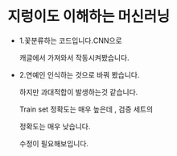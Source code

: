# 지렁이도 이해하는 머신러닝

- 1.꽃분류하는 코드입니다.CNN으로 

  캐글에서 가져와서 작동시켜봤습니다.

- 2.연예인 인식하는 것으로 바꿔 봤습니다. 

  하지만 과대적합이 발생하는것 같습니다. 
  
  Train set 정확도는 매우 높은데 , 검증 세트의
  
  정확도는 매우 낮습니다. 
  
  수정이 필요해보입니다.
